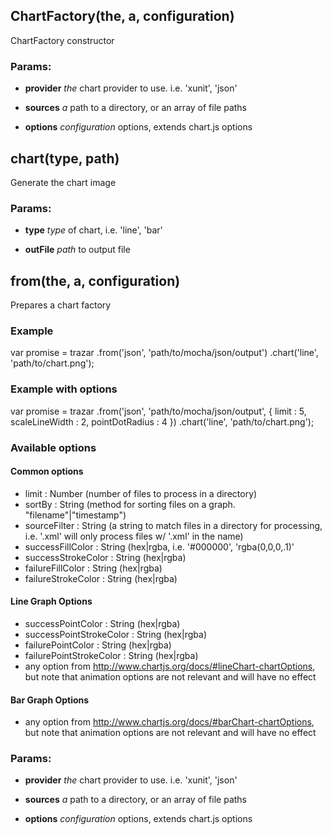 

<!-- Start lib/trazar.js -->

## ChartFactory(the, a, configuration)

ChartFactory constructor

### Params: 

* **provider** *the* chart provider to use. i.e. &#39;xunit&#39;, &#39;json&#39;

* **sources** *a* path to a directory, or an array of file paths

* **options** *configuration* options, extends chart.js options

## chart(type, path)

Generate the chart image

### Params: 

* **type** *type* of chart, i.e. &#39;line&#39;, &#39;bar&#39;

* **outFile** *path* to output file

## from(the, a, configuration)

Prepares a chart factory

### Example

 var promise = trazar
   .from(&#39;json&#39;, &#39;path/to/mocha/json/output&#39;)
   .chart(&#39;line&#39;, &#39;path/to/chart.png&#39;);

### Example with options

 var promise = trazar
   .from(&#39;json&#39;, &#39;path/to/mocha/json/output&#39;, {
     limit : 5,
     scaleLineWidth : 2,
     pointDotRadius : 4
   })
   .chart(&#39;line&#39;, &#39;path/to/chart.png&#39;);

### Available options

#### Common options

* limit : Number (number of files to process in a directory)
* sortBy : String (method for sorting files on a graph. &quot;filename&quot;|&quot;timestamp&quot;)
* sourceFilter : String (a string to match files in a directory for processing, i.e. &#39;.xml&#39; will only process files w/ &#39;.xml&#39; in the name)
* successFillColor : String (hex|rgba, i.e. &#39;#000000&#39;, &#39;rgba(0,0,0,.1)&#39;
* successStrokeColor : String (hex|rgba)
* failureFillColor : String (hex|rgba)
* failureStrokeColor : String (hex|rgba)

#### Line Graph Options

* successPointColor : String (hex|rgba)
* successPointStrokeColor : String (hex|rgba)
* failurePointColor : String (hex|rgba)
* failurePointStrokeColor : String (hex|rgba)
* any option from http://www.chartjs.org/docs/#lineChart-chartOptions, but note that animation options are not relevant and will have no effect

#### Bar Graph Options

* any option from http://www.chartjs.org/docs/#barChart-chartOptions, but note that animation options are not relevant and will have no effect

### Params: 

* **provider** *the* chart provider to use. i.e. &#39;xunit&#39;, &#39;json&#39;

* **sources** *a* path to a directory, or an array of file paths

* **options** *configuration* options, extends chart.js options

<!-- End lib/trazar.js -->

